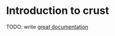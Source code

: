 # Introduction to crust

TODO: write [great documentation](http://jacobian.org/writing/what-to-write/)
